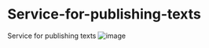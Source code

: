 # Service-for-publishing-texts
Service for publishing texts
![image](https://user-images.githubusercontent.com/75210734/126685567-cdd4f9de-26cc-4694-a2a8-c17c263923ab.png)
